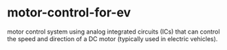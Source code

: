 # motor-control-for-ev
motor control system using analog integrated circuits (ICs) that can control the speed and direction of a DC motor (typically used in electric vehicles).
